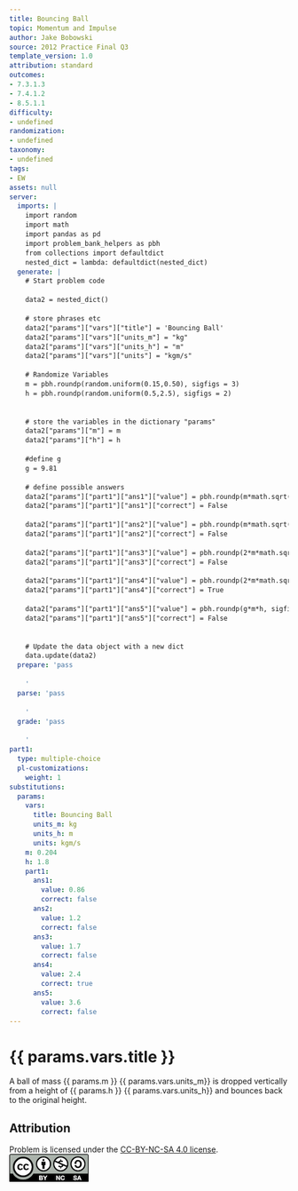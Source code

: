 ```yaml
---
title: Bouncing Ball
topic: Momentum and Impulse
author: Jake Bobowski
source: 2012 Practice Final Q3
template_version: 1.0
attribution: standard
outcomes:
- 7.3.1.3
- 7.4.1.2
- 8.5.1.1
difficulty:
- undefined
randomization:
- undefined
taxonomy:
- undefined
tags:
- EW
assets: null
server:
  imports: |
    import random
    import math
    import pandas as pd
    import problem_bank_helpers as pbh
    from collections import defaultdict
    nested_dict = lambda: defaultdict(nested_dict)
  generate: |
    # Start problem code

    data2 = nested_dict()

    # store phrases etc
    data2["params"]["vars"]["title"] = 'Bouncing Ball'
    data2["params"]["vars"]["units_m"] = "kg"
    data2["params"]["vars"]["units_h"] = "m"
    data2["params"]["vars"]["units"] = "kgm/s"

    # Randomize Variables
    m = pbh.roundp(random.uniform(0.15,0.50), sigfigs = 3)
    h = pbh.roundp(random.uniform(0.5,2.5), sigfigs = 2)


    # store the variables in the dictionary "params"
    data2["params"]["m"] = m
    data2["params"]["h"] = h

    #define g
    g = 9.81

    # define possible answers
    data2["params"]["part1"]["ans1"]["value"] = pbh.roundp(m*math.sqrt(g*h), sigfigs = 2)
    data2["params"]["part1"]["ans1"]["correct"] = False

    data2["params"]["part1"]["ans2"]["value"] = pbh.roundp(m*math.sqrt(2*g*h), sigfigs = 2)
    data2["params"]["part1"]["ans2"]["correct"] = False

    data2["params"]["part1"]["ans3"]["value"] = pbh.roundp(2*m*math.sqrt(g*h), sigfigs = 2)
    data2["params"]["part1"]["ans3"]["correct"] = False

    data2["params"]["part1"]["ans4"]["value"] = pbh.roundp(2*m*math.sqrt(2*g*h), sigfigs = 2)
    data2["params"]["part1"]["ans4"]["correct"] = True

    data2["params"]["part1"]["ans5"]["value"] = pbh.roundp(g*m*h, sigfigs = 2)
    data2["params"]["part1"]["ans5"]["correct"] = False


    # Update the data object with a new dict
    data.update(data2)
  prepare: 'pass

    '
  parse: 'pass

    '
  grade: 'pass

    '
part1:
  type: multiple-choice
  pl-customizations:
    weight: 1
substitutions:
  params:
    vars:
      title: Bouncing Ball
      units_m: kg
      units_h: m
      units: kgm/s
    m: 0.204
    h: 1.8
    part1:
      ans1:
        value: 0.86
        correct: false
      ans2:
        value: 1.2
        correct: false
      ans3:
        value: 1.7
        correct: false
      ans4:
        value: 2.4
        correct: true
      ans5:
        value: 3.6
        correct: false
---
```

# {{ params.vars.title }}
A ball of mass {{ params.m }} {{ params.vars.units_m}} is dropped vertically from a height of {{ params.h }} {{ params.vars.units_h}} and bounces back to the original height.

## Attribution

Problem is licensed under the [CC-BY-NC-SA 4.0 license](https://creativecommons.org/licenses/by-nc-sa/4.0/).
![The Creative Commons 4.0 license requiring attribution-BY, non-commercial-NC, and share-alike-SA license.](https://raw.githubusercontent.com/firasm/bits/master/by-nc-sa.png)